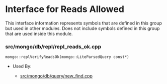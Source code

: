 
# Interface for Reads Allowed
This interface information represents symbols that are defined in this group but used in other modules.  Does not include symbols defined in this group that are used inside this module.

### src/mongo/db/repl/repl\_reads\_ok.cpp

<div></div>

    mongo::replVerifyReadsOk(mongo::LiteParsedQuery const*)

- Used By:

    - [src/mongo/db/query/new\_find.cpp](../../../../core\_query\_system/query\_system\_entry\_points)
